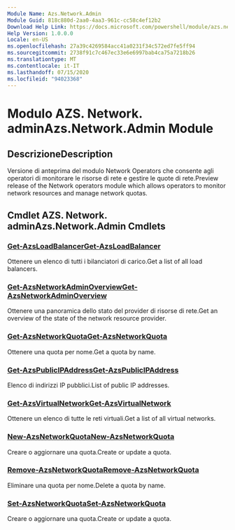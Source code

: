 ```yaml
---
Module Name: Azs.Network.Admin
Module Guid: 818c880d-2aa0-4aa3-961c-cc58c4ef12b2
Download Help Link: https://docs.microsoft.com/powershell/module/azs.network.admin
Help Version: 1.0.0.0
Locale: en-US
ms.openlocfilehash: 27a39c4269584acc41a0231f34c572ed7fe5ff94
ms.sourcegitcommit: 2738f91c7c467ec33e6e6997bab4ca75a7218b26
ms.translationtype: MT
ms.contentlocale: it-IT
ms.lasthandoff: 07/15/2020
ms.locfileid: "94023368"
---
```

# <span data-ttu-id="e1535-101">Modulo AZS. Network. admin</span><span class="sxs-lookup"><span data-stu-id="e1535-101">Azs.Network.Admin Module</span></span>
## <span data-ttu-id="e1535-102">Descrizione</span><span class="sxs-lookup"><span data-stu-id="e1535-102">Description</span></span>
<span data-ttu-id="e1535-103">Versione di anteprima del modulo Network Operators che consente agli operatori di monitorare le risorse di rete e gestire le quote di rete.</span><span class="sxs-lookup"><span data-stu-id="e1535-103">Preview release of the Network operators module which allows operators to monitor network resources and manage network quotas.</span></span>

## <span data-ttu-id="e1535-104">Cmdlet AZS. Network. admin</span><span class="sxs-lookup"><span data-stu-id="e1535-104">Azs.Network.Admin Cmdlets</span></span>
### [<span data-ttu-id="e1535-105">Get-AzsLoadBalancer</span><span class="sxs-lookup"><span data-stu-id="e1535-105">Get-AzsLoadBalancer</span></span>](Get-AzsLoadBalancer.md)
<span data-ttu-id="e1535-106">Ottenere un elenco di tutti i bilanciatori di carico.</span><span class="sxs-lookup"><span data-stu-id="e1535-106">Get a list of all load balancers.</span></span>

### [<span data-ttu-id="e1535-107">Get-AzsNetworkAdminOverview</span><span class="sxs-lookup"><span data-stu-id="e1535-107">Get-AzsNetworkAdminOverview</span></span>](Get-AzsNetworkAdminOverview.md)
<span data-ttu-id="e1535-108">Ottenere una panoramica dello stato del provider di risorse di rete.</span><span class="sxs-lookup"><span data-stu-id="e1535-108">Get an overview of the state of the network resource provider.</span></span>

### [<span data-ttu-id="e1535-109">Get-AzsNetworkQuota</span><span class="sxs-lookup"><span data-stu-id="e1535-109">Get-AzsNetworkQuota</span></span>](Get-AzsNetworkQuota.md)
<span data-ttu-id="e1535-110">Ottenere una quota per nome.</span><span class="sxs-lookup"><span data-stu-id="e1535-110">Get a quota by name.</span></span>

### [<span data-ttu-id="e1535-111">Get-AzsPublicIPAddress</span><span class="sxs-lookup"><span data-stu-id="e1535-111">Get-AzsPublicIPAddress</span></span>](Get-AzsPublicIPAddress.md)
<span data-ttu-id="e1535-112">Elenco di indirizzi IP pubblici.</span><span class="sxs-lookup"><span data-stu-id="e1535-112">List of public IP addresses.</span></span>

### [<span data-ttu-id="e1535-113">Get-AzsVirtualNetwork</span><span class="sxs-lookup"><span data-stu-id="e1535-113">Get-AzsVirtualNetwork</span></span>](Get-AzsVirtualNetwork.md)
<span data-ttu-id="e1535-114">Ottenere un elenco di tutte le reti virtuali.</span><span class="sxs-lookup"><span data-stu-id="e1535-114">Get a list of all virtual networks.</span></span>

### [<span data-ttu-id="e1535-115">New-AzsNetworkQuota</span><span class="sxs-lookup"><span data-stu-id="e1535-115">New-AzsNetworkQuota</span></span>](New-AzsNetworkQuota.md)
<span data-ttu-id="e1535-116">Creare o aggiornare una quota.</span><span class="sxs-lookup"><span data-stu-id="e1535-116">Create or update a quota.</span></span>

### [<span data-ttu-id="e1535-117">Remove-AzsNetworkQuota</span><span class="sxs-lookup"><span data-stu-id="e1535-117">Remove-AzsNetworkQuota</span></span>](Remove-AzsNetworkQuota.md)
<span data-ttu-id="e1535-118">Eliminare una quota per nome.</span><span class="sxs-lookup"><span data-stu-id="e1535-118">Delete a quota by name.</span></span>

### [<span data-ttu-id="e1535-119">Set-AzsNetworkQuota</span><span class="sxs-lookup"><span data-stu-id="e1535-119">Set-AzsNetworkQuota</span></span>](Set-AzsNetworkQuota.md)
<span data-ttu-id="e1535-120">Creare o aggiornare una quota.</span><span class="sxs-lookup"><span data-stu-id="e1535-120">Create or update a quota.</span></span>

